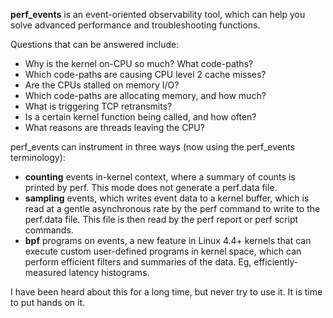 **perf_events** is an event-oriented observability tool, which can help you solve advanced performance and troubleshooting functions.

Questions that can be answered include:

* Why is the kernel on-CPU so much? What code-paths?
* Which code-paths are causing CPU level 2 cache misses?
* Are the CPUs stalled on memory I/O?
* Which code-paths are allocating memory, and how much?
* What is triggering TCP retransmits?
* Is a certain kernel function being called, and how often?
* What reasons are threads leaving the CPU?

perf_events can instrument in three ways (now using the perf_events terminology):

* **counting** events in-kernel context, where a summary of counts is printed by perf. This mode does not generate a perf.data file.
* **sampling** events, which writes event data to a kernel buffer, which is read at a gentle asynchronous rate by the perf command to write to the perf.data file. This file is then read by the perf report or perf script commands.
* **bpf** programs on events, a new feature in Linux 4.4+ kernels that can execute custom user-defined programs in kernel space, which can perform efficient filters and summaries of the data. Eg, efficiently-measured latency histograms.

I have been heard about this for a long time, but never try to use it. It is time to put hands on it.
